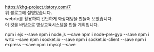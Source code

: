 https://khg-project.tistory.com/7   
위 블로그에 설명있습니다.   
webrtc를 활용하여 간단하게 화상채팅을 만들어 보았습니다.   
이 것을 바탕으로 영상교육시스템을 만들 계획입니다.

npm i ejs --save
npm i node.js --save
npm i node-pre-gyp --save
npm i wrtc --save
npm i socket.io --save
npm i socket.io-client --save
npm i express --save
npm i mysql --save
